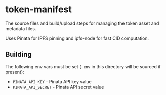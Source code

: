 # token-manifest

The source files and build/upload steps for managing the token asset and metadata files.

Uses Pinata for IPFS pinning and ipfs-node for fast CID computation.

## Building

The following env vars must be set (`.env` in this directory will be sourced if present):

* `PINATA_API_KEY` - Pinata API key value
* `PINATA_API_SECRET` - Pinata API secret value
